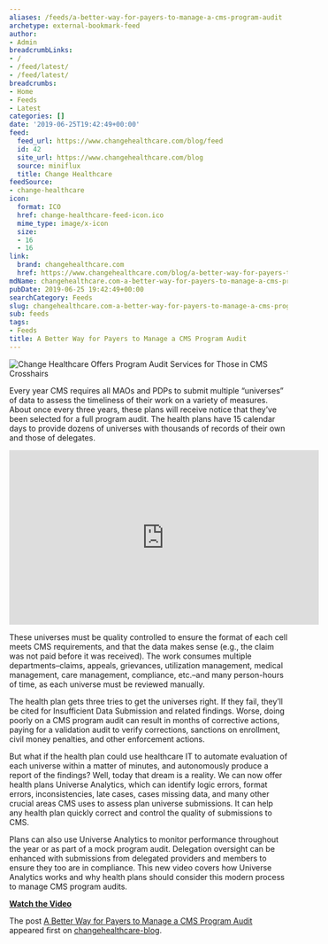 ```yaml
---
aliases: /feeds/a-better-way-for-payers-to-manage-a-cms-program-audit
archetype: external-bookmark-feed
author:
- Admin
breadcrumbLinks:
- /
- /feed/latest/
- /feed/latest/
breadcrumbs:
- Home
- Feeds
- Latest
categories: []
date: '2019-06-25T19:42:49+00:00'
feed:
  feed_url: https://www.changehealthcare.com/blog/feed
  id: 42
  site_url: https://www.changehealthcare.com/blog
  source: miniflux
  title: Change Healthcare
feedSource:
- change-healthcare
icon:
  format: ICO
  href: change-healthcare-feed-icon.ico
  mime_type: image/x-icon
  size:
  - 16
  - 16
link:
  brand: changehealthcare.com
  href: https://www.changehealthcare.com/blog/a-better-way-for-payers-to-manage-a-cms-program-audit
mdName: changehealthcare.com-a-better-way-for-payers-to-manage-a-cms-program-audit
pubDate: 2019-06-25 19:42:49+00:00
searchCategory: Feeds
slug: changehealthcare.com-a-better-way-for-payers-to-manage-a-cms-program-audit
sub: feeds
tags:
- Feeds
title: A Better Way for Payers to Manage a CMS Program Audit
---
```


<img src="https://www.changehealthcare.com/blog/wp-content/uploads/auditor-253x169.jpg" alt="Change Healthcare Offers Program Audit Services for Those in CMS Crosshairs" loading="lazy"/><p>Every year CMS requires all MAOs and PDPs to submit multiple “universes” of data to assess the timeliness of their work on a variety of measures. About once every three years, these plans will receive notice that they’ve been selected for a full program audit. The health plans have 15 calendar days to provide dozens of universes with thousands of records of their own and those of delegates.</p>
<p><iframe src="https://www.youtube-nocookie.com/embed/kkkdTEeQdPw" width="560" height="315" frameborder="0" allowfullscreen="allowfullscreen" sandbox="allow-scripts allow-same-origin allow-popups" loading="lazy"></iframe></p>
<p>These universes must be quality controlled to ensure the format of each cell meets CMS requirements, and that the data makes sense (e.g., the claim was not paid before it was received). The work consumes multiple departments–claims, appeals, grievances, utilization management, medical management, care management, compliance, etc.–and many person-hours of time, as each universe must be reviewed manually.</p>
<p>The health plan gets three tries to get the universes right. If they fail, they’ll be cited for Insufficient Data Submission and related findings. Worse, doing poorly on a CMS program audit can result in months of corrective actions, paying for a validation audit to verify corrections, sanctions on enrollment, civil money penalties, and other enforcement actions.</p>
<p>But what if the health plan could use healthcare IT to automate evaluation of each universe within a matter of minutes, and autonomously produce a report of the findings? Well, today that dream is a reality. We can now offer health plans Universe Analytics, which can identify logic errors, format errors, inconsistencies, late cases, cases missing data, and many other crucial areas CMS uses to assess plan universe submissions. It can help any health plan quickly correct and control the quality of submissions to CMS.</p>
<p>Plans can also use Universe Analytics to monitor performance throughout the year or as part of a mock program audit. Delegation oversight can be enhanced with submissions from delegated providers and members to ensure they too are in compliance. This new video covers how Universe Analytics works and why health plans should consider this modern process to manage CMS program audits.</p>
<p><a href="https://www.youtube.com/watch?v=kkkdTEeQdPw" rel="noopener noreferrer" target="_blank" referrerpolicy="no-referrer"><strong>Watch the Video</strong></a></p>
<p>The post <a href="https://www.changehealthcare.com/blog/a-better-way-for-payers-to-manage-a-cms-program-audit" rel="noopener noreferrer" target="_blank" referrerpolicy="no-referrer">A Better Way for Payers to Manage a CMS Program Audit</a> appeared first on <a href="https://www.changehealthcare.com/blog" rel="noopener noreferrer" target="_blank" referrerpolicy="no-referrer">changehealthcare-blog</a>.</p>